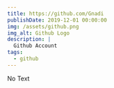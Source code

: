 ```yaml
---
title: https://github.com/Gnadi
publishDate: 2019-12-01 00:00:00
img: /assets/github.png
img_alt: Github Logo
description: |
  Github Account
tags:
  - github
---
```


No Text